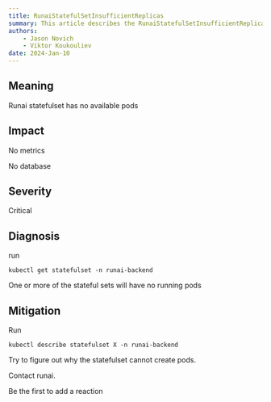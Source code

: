 ```yaml
---
title: RunaiStatefulSetInsufficientReplicas
summary: This article describes the RunaiStatefulSetInsufficientReplicas alert.
authors:
    - Jason Novich
    - Viktor Koukouliev
date: 2024-Jan-10
---
```


## Meaning

Runai statefulset has no available pods

## Impact

No metrics

No database

## Severity

Critical

## Diagnosis

run

`kubectl get statefulset -n runai-backend`

One or more of the stateful sets will have no running pods

## Mitigation

Run

`kubectl describe statefulset X -n runai-backend`

Try to figure out why the statefulset cannot create pods.

Contact runai.

Be the first to add a reaction

